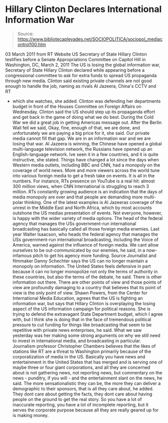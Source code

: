 # Hillary Clinton Declares International Information War

> Source: https://www.bibliotecapleyades.net/SOCIOPOLITICA/sociopol_mediacontrol100.htm

03 March 2011
from
RT Website
US Secretary of State Hillary Clinton
testifies before a Senate
Appropriations Committee on Capitol Hill
in Washington, DC, March 2,
2011
The US is losing the global information war,
Secretary of State
Hillary Clinton declared while appearing before a
congressional committee to ask for extra funds to spread US propaganda
through new media.
Clinton said existing private channels are not good enough to handle the
job, naming as rivals
Al Jazeera,
China's CCTV and
RT
- which she watches,
she added.
Clinton was defending her departments budget in front of the Houses
Committee on Foreign Affairs on Wednesday.
Clinton said the US should step up its propaganda effort and get back in
the game of doing what we do best.
During the Cold War we did a great job in getting Americas message out.
After the Berlin Wall fell we said, Okay, fine, enough of that, we are
done, and unfortunately we are paying a big price for it, she said. Our
private media cannot fill that gap.
We are in an information war and we are losing that war. Al Jazeera is
winning, the Chinese have opened a global multi-language television network,
the Russians have opened up an English-language network. Ive seen it in a
few countries, and it is quite instructive, she stated.
Things have changed a lot since the days when Western media outlets,
including BBC and CNN, had a monopoly on the coverage of world news.
More
and more viewers across the world tune into various foreign media to get a
fresh take on events.
It is all in the numbers. For instance, RTs presence on YouTube is a real
hit:
almost 300 million views, when CNN International is struggling to reach
3 million.
RTs constantly growing audience is an indication that
the days of media
monopoly are over and that people are demanding more multi-polar thinking.
One of the latest examples is Al Jazeeras coverage of the unrest in the
Middle East and North Africa, which by most accounts outshone the US medias
presentation of events.
Not everyone, however, is happy with the wider variety of media options. The
head of the federal agency that manages the USs government-run
international broadcasting has basically called all those foreign media
enemies.
Last year Walter Isaacson, who heads the federal agency that manages the
USs government-run international broadcasting, including the Voice of
America, warned against the influence of foreign media.
We cant allow ourselves to be out-communicated by
our enemies, he said,
in a now-infamous pitch to get his agency more funding.
Source
Journalist and filmmaker Danny Schechter
says the US can no longer maintain a monopoly on information.
The United States feels defensive in part because it can no longer
monopolize not only the terms of authority in these countries, but also the
terms of the debate, he said.
There is other information out there. There
are other points of view and those points of view are profoundly damaging to
a country that believes that its point of view is the only point of view.
Shawn Powers, from the Center for International Media Education, agrees
that the US is fighting an information war, but says that Hillary Clinton is
overplaying the losing aspect of the US information campaign for political
reasons.
She is trying to defend the extravagant State Department budget, which I
agree with, but I think she is doing that in the face of tremendous
political pressure to cut funding for things like broadcasting that seem to
be repetitive with private news enterprises, he said.
What we saw
yesterday was her making some strong arguments on why we still need to
invest in international media, and broadcasting in particular.
Journalism professor Christopher Chambers believes that the likes of
stations like RT are a threat to Washington primarily because of the
corporatization of media in the US.
Basically you have news and entertainment in the United States that has
merged and is serving one of maybe three or four giant corporations, and all
they are concerned about is not gathering news, not reporting news, but
commentary on the news - punditry, if you will - and the entertainment slant
on the news, he said.
The more sensationalistic they can be, the more they can deliver a
demographic to their sponsors, that is all they care about, he added.
They
dont care about getting the facts, they dont care about having people on
the ground to get the real story. So you have a lot of inaccurate reporting,
you have a lot of incomplete reporting, but it serves the corporate purpose
because all they are really geared up for is making money.
